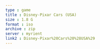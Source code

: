 ```yaml
---
type : game
title : Disney-Pixar Cars (USA)
size : 1.8 G
format : iso
archive : zip
server : myrient
link2 : Disney-Pixar%20Cars%20%28USA%29
---
```

